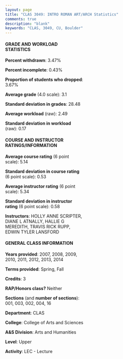 ```yaml
---
layout: page
title: "CLAS 3049: INTRO ROMAN ART/ARCH Statistics"
comments: true
description: "blank"
keywords: "CLAS, 3049, CU, Boulder"
--- 
```

<head>
<script src="https://ajax.googleapis.com/ajax/libs/jquery/2.1.3/jquery.min.js"></script>
<script src="https://dl.dropboxusercontent.com/s/pc42nxpaw1ea4o9/highcharts.js?dl=0"></script>
<!-- <script src="../assets/js/highcharts.js"></script> -->
<style type="text/css">@font-face {
	font-family: "Bebas Neue";
	src: url(https://www.filehosting.org/file/details/544349/BebasNeue%20Regular.otf) format("opentype");
	}
	h1.Bebas { 
		font-family: "Bebas Neue", Verdana, Tahoma;
	}
</style>
</head>
<body>
	<div id="container" style="float: right; width: 45%; height: 88%; margin-left: 2.5%; margin-right: 2.5%;"></div>
	<script language="JavaScript">
		$(document).ready(function() {
		var chart = {type: 'column'};
		var title = {text: 'Grade Distribution'};
		var xAxis = {categories: ['A','B','C','D','F'],crosshair: true};
		var yAxis = {min: 0,title: {text: 'Percentage'}};
		var tooltip = {headerFormat: '<center><b><span style="font-size:20px">{point.key}</span></b></center>',
		               pointFormat: '<td style="padding:0"><b>{point.y:.1f}%</b></td>',
		               footerFormat: '</table>',shared: true,useHTML: true};
		var plotOptions = {column: {pointPadding: 0.0,borderWidth: 0}};  
		var credits = {enabled: false};var series= [{name: 'Percent',data: [37.56,42.12,15.76,2.95,1.62,]}];
		var json = {};
		json.chart = chart;
		json.title = title;
		json.tooltip = tooltip;
		json.xAxis = xAxis;
		json.yAxis = yAxis;  
		json.series = series;
		json.plotOptions = plotOptions;  
		json.credits = credits;
		$('#container').highcharts(json);
	});
	</script>
</body>
			   
#### GRADE AND WORKLOAD STATISTICS

**Percent withdrawn**: 3.47%

**Percent incomplete**: 0.43%

**Proportion of students who dropped**: 3.67%

**Average grade** (4.0 scale): 3.1

**Standard deviation in grades**: 28.48

**Average workload** (raw): 2.49

**Standard deviation in workload** (raw): 0.17

#### COURSE AND INSTRUCTOR RATINGS/INFORMATION

**Average course rating** (6 point scale): 5.14

**Standard deviation in course rating** (6 point scale): 0.53

**Average instructor rating** (6 point scale): 5.34

**Standard deviation in instructor rating** (6 point scale): 0.58

**Instructors**: HOLLY ANNE SCRIPTER, DIANE L ATNALLY, HALLIE G MEREDITH, TRAVIS RICK RUPP, EDWIN TYLER LANSFORD

#### GENERAL CLASS INFORMATION

**Years provided**: 2007, 2008, 2009, 2010, 2011, 2012, 2013, 2014

**Terms provided**: Spring, Fall

**Credits**: 3

**RAP/Honors class?** Neither

**Sections** (and **number of sections**): 001, 003, 002, 004, 16

**Department**: CLAS

**College**: College of Arts and Sciences

**A&S Division**: Arts and Humanities

**Level**: Upper

**Activity**: LEC - Lecture